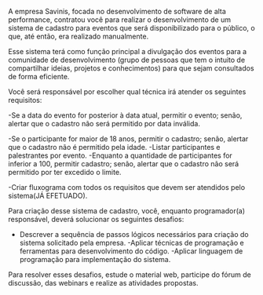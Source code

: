 A empresa Savinis, focada no desenvolvimento de software de alta performance, contratou você para realizar o desenvolvimento de um sistema de cadastro para eventos que será disponibilizado para o público, o que, até então, era realizado manualmente.
 
Esse sistema terá como função principal a divulgação dos eventos para a comunidade de desenvolvimento (grupo de pessoas que tem o intuito de compartilhar ideias, projetos e conhecimentos) para que sejam consultados de forma eficiente.
 
Você será responsável por escolher qual técnica irá atender os seguintes requisitos:
 
-Se a data do evento for posterior à data atual, permitir o evento; senão, alertar que o cadastro não será permitido por data inválida.

-Se o participante for maior de 18 anos, permitir o cadastro; senão, alertar que o cadastro não é permitido pela idade.
-Listar participantes e palestrantes por evento.
-Enquanto a quantidade de participantes for inferior a 100, permitir cadastro; senão, alertar que o cadastro não será permitido por ter excedido o limite.

-Criar fluxograma com todos os requisitos que devem ser atendidos pelo sistema(JÁ EFETUADO).

Para criação desse sistema de cadastro, você, enquanto programador(a) responsável, deverá solucionar os seguintes desafios:
 
- Descrever a sequência de passos lógicos necessários para criação do sistema solicitado pela empresa.
-Aplicar técnicas de programação e ferramentas para desenvolvimento do código.
-Aplicar linguagem de programação para implementação do sistema.
 
Para resolver esses desafios, estude o material web, participe do fórum de discussão, das webinars e realize as atividades propostas.
